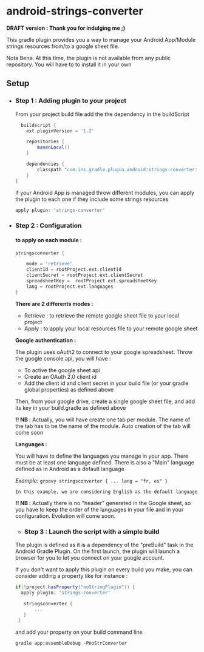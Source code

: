 # android-strings-converter

**DRAFT version : Thank you for indulging me ;)**

This gradle plugin provides you a way to manage your Android App/Module strings resources from/to a google sheet file. 

Nota Bene. At this time, the plugin is not available from any public repository. You will have to to install it in your own 

## Setup
* ### Step 1 : Adding plugin to your project

  From your project build file add the the dependency in the buildScript
  
  ```groovy
    buildscript {
      ext.pluginVersion = '1.2'

      repositories {
          mavenLocal()
      }

      dependencies {
          classpath "com.ins.gradle.plugin.android:strings-converter:$pluginVersion"
      }
  }
  ```
 
  If your Android App is managed throw different modules, you can apply the plugin to each one if they include some strings resources 
 
   ```groovy
   apply plugin: 'strings-converter'
   ```
 * ### Step 2 : Configuration
 
    ####  to apply on each module :
    
    ```groovy
    stringsconverter {
    
        mode = 'retrieve'
        clientId = rootProject.ext.clientId
        clientSecret = rootProject.ext.clientSecret
        spreadsheetKey =  rootProject.ext.spreadsheetKey
        lang = rootProject.ext.languages
    }
    ```
    
    **There are 2 differents modes :**
    
      * Retrieve : to retrieve the remote google sheet file to your local project
      * Apply    : to apply your local resources file to your remote google sheet
      
    **Google authentication :**
    
    The plugin uses oAuth2 to connect to your google spreadsheet.
      Throw the google console api, you will have :
      * To active the google sheet api
      * Create an OAuth 2.0 client id
      * Add the client id and client secret in your build file (or your gradle global properties) as defined above
    
    Then, from your google drive, create a single google sheet file, and add its key in your build.gradle as defined above 
       
    **!! NB  :** Actually, you will have create one tab per module. The name of the tab has to be the name of the module. Auto creation of the tab will come soon
    
    
    **Languages :**
    
    You will have to define the languages you manage in your app. There must be at least one language defined.
    There is also a "Main" language defined as in Android as a default language
    
    *Example:*
       ```groovy
       stringsconverter {
          ...
          lang = "fr, es"
       }
       ```
       
       In this example, we are considering English as the default language
       
     **!! NB  :** Actually there is no "header" generated in the Google sheet, so you have to keep the order of the languages in your file and in your configuration. Evolution will come soon.

     * ### Step 3 : Launch the script with a simple build
     
     The plugin is defined as it is a dependency of the "preBuild" task in the Android Gradle Plugin. On the first launch, the plugin will launch a browser for you to let you connect on your google account.
     
     If you don't want to apply this plugin on every build you make, you can consider adding a property like for instance : 
     
     ```groovy
     if(!project.hasProperty("noStringPlugin")) {
       apply plugin: 'strings-converter'

        stringsconverter {
            ...
        }
      }
      ```
      
      and add your property on your build command line
      
      ```
      gradle app:assembleDebug -PnoStrConverter
    
